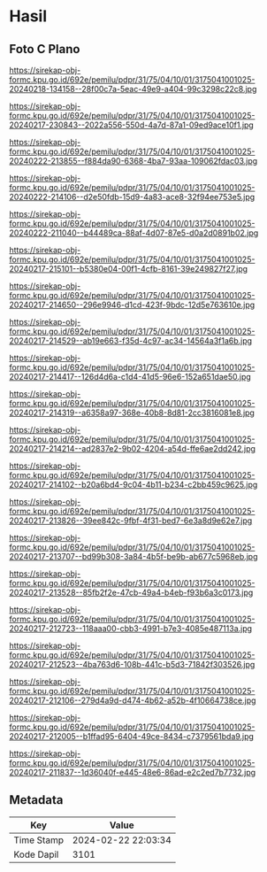 # Hasil

## Foto C Plano

https://sirekap-obj-formc.kpu.go.id/692e/pemilu/pdpr/31/75/04/10/01/3175041001025-20240218-134158--28f00c7a-5eac-49e9-a404-99c3298c22c8.jpg

https://sirekap-obj-formc.kpu.go.id/692e/pemilu/pdpr/31/75/04/10/01/3175041001025-20240217-230843--2022a556-550d-4a7d-87a1-09ed9ace10f1.jpg

https://sirekap-obj-formc.kpu.go.id/692e/pemilu/pdpr/31/75/04/10/01/3175041001025-20240222-213855--f884da90-6368-4ba7-93aa-109062fdac03.jpg

https://sirekap-obj-formc.kpu.go.id/692e/pemilu/pdpr/31/75/04/10/01/3175041001025-20240222-214106--d2e50fdb-15d9-4a83-ace8-32f94ee753e5.jpg

https://sirekap-obj-formc.kpu.go.id/692e/pemilu/pdpr/31/75/04/10/01/3175041001025-20240222-211040--b44489ca-88af-4d07-87e5-d0a2d0891b02.jpg

https://sirekap-obj-formc.kpu.go.id/692e/pemilu/pdpr/31/75/04/10/01/3175041001025-20240217-215101--b5380e04-00f1-4cfb-8161-39e249827f27.jpg

https://sirekap-obj-formc.kpu.go.id/692e/pemilu/pdpr/31/75/04/10/01/3175041001025-20240217-214650--296e9946-d1cd-423f-9bdc-12d5e763610e.jpg

https://sirekap-obj-formc.kpu.go.id/692e/pemilu/pdpr/31/75/04/10/01/3175041001025-20240217-214529--ab19e663-f35d-4c97-ac34-14564a3f1a6b.jpg

https://sirekap-obj-formc.kpu.go.id/692e/pemilu/pdpr/31/75/04/10/01/3175041001025-20240217-214417--126d4d6a-c1d4-41d5-96e6-152a651dae50.jpg

https://sirekap-obj-formc.kpu.go.id/692e/pemilu/pdpr/31/75/04/10/01/3175041001025-20240217-214319--a6358a97-368e-40b8-8d81-2cc3816081e8.jpg

https://sirekap-obj-formc.kpu.go.id/692e/pemilu/pdpr/31/75/04/10/01/3175041001025-20240217-214214--ad2837e2-9b02-4204-a54d-ffe6ae2dd242.jpg

https://sirekap-obj-formc.kpu.go.id/692e/pemilu/pdpr/31/75/04/10/01/3175041001025-20240217-214102--b20a6bd4-9c04-4b11-b234-c2bb459c9625.jpg

https://sirekap-obj-formc.kpu.go.id/692e/pemilu/pdpr/31/75/04/10/01/3175041001025-20240217-213826--39ee842c-9fbf-4f31-bed7-6e3a8d9e62e7.jpg

https://sirekap-obj-formc.kpu.go.id/692e/pemilu/pdpr/31/75/04/10/01/3175041001025-20240217-213707--bd99b308-3a84-4b5f-be9b-ab677c5968eb.jpg

https://sirekap-obj-formc.kpu.go.id/692e/pemilu/pdpr/31/75/04/10/01/3175041001025-20240217-213528--85fb2f2e-47cb-49a4-b4eb-f93b6a3c0173.jpg

https://sirekap-obj-formc.kpu.go.id/692e/pemilu/pdpr/31/75/04/10/01/3175041001025-20240217-212723--118aaa00-cbb3-4991-b7e3-4085e487113a.jpg

https://sirekap-obj-formc.kpu.go.id/692e/pemilu/pdpr/31/75/04/10/01/3175041001025-20240217-212523--4ba763d6-108b-441c-b5d3-71842f303526.jpg

https://sirekap-obj-formc.kpu.go.id/692e/pemilu/pdpr/31/75/04/10/01/3175041001025-20240217-212106--279d4a9d-d474-4b62-a52b-4f10664738ce.jpg

https://sirekap-obj-formc.kpu.go.id/692e/pemilu/pdpr/31/75/04/10/01/3175041001025-20240217-212005--b1ffad95-6404-49ce-8434-c7379561bda9.jpg

https://sirekap-obj-formc.kpu.go.id/692e/pemilu/pdpr/31/75/04/10/01/3175041001025-20240217-211837--1d36040f-e445-48e6-86ad-e2c2ed7b7732.jpg


## Metadata

| Key        | Value               |
| ---------- | ------------------- |
| Time Stamp | 2024-02-22 22:03:34 |
| Kode Dapil | 3101                |



